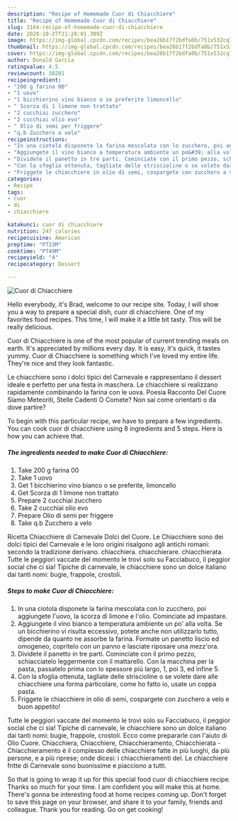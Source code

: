 ```yaml
---
description: "Recipe of Homemade Cuor di Chiacchiere"
title: "Recipe of Homemade Cuor di Chiacchiere"
slug: 3164-recipe-of-homemade-cuor-di-chiacchiere
date: 2020-10-27T21:28:01.309Z
image: https://img-global.cpcdn.com/recipes/bea26b17f2bdfa0b/751x532cq70/cuor-di-chiacchiere-recipe-main-photo.jpg
thumbnail: https://img-global.cpcdn.com/recipes/bea26b17f2bdfa0b/751x532cq70/cuor-di-chiacchiere-recipe-main-photo.jpg
cover: https://img-global.cpcdn.com/recipes/bea26b17f2bdfa0b/751x532cq70/cuor-di-chiacchiere-recipe-main-photo.jpg
author: Donald Garcia
ratingvalue: 4.5
reviewcount: 38201
recipeingredient:
- "200 g farina 00"
- "1 uovo"
- "1 bicchierino vino bianco o se preferite limoncello"
- " Scorza di 1 limone non trattato"
- "2 cucchiai zucchero"
- "2 cucchiai olio evo"
- " Olio di semi per friggere"
- "q.b Zucchero a velo"
recipeinstructions:
- "In una ciotola disponete la farina mescolata con lo zucchero, poi aggiungete l&#39;uovo, la scorza di limone e l&#39;olio. Cominciate ad impastare."
- "Aggiungete il vino bianco a temperatura ambiente un po&#39; alla volta. Se un bicchierino vi risulta eccessivo, potete anche non utilizzarlo tutto, dipende da quanto ne assorbe la farina. Formate un panetto liscio ed omogeneo, copritelo con un panno e lasciate riposare una mezz&#39;ora."
- "Dividete il panetto in tre parti. Cominciate con il primo pezzo, schiacciatelo leggermente con il mattarello. Con la macchina per la pasta, passatelo prima con lo spessore più largo, 1, poi 3, ed infine 5."
- "Con la sfoglia ottenuta, tagliate delle striscioline o se volete dare alle chiacchiere una forma particolare, come ho fatto io, usate un coppa pasta."
- "Friggete le chiacchiere in olio di semi, cospargete con zucchero a velo e buon appetito!"
categories:
- Recipe
tags:
- cuor
- di
- chiacchiere

katakunci: cuor di chiacchiere 
nutrition: 247 calories
recipecuisine: American
preptime: "PT23M"
cooktime: "PT49M"
recipeyield: "4"
recipecategory: Dessert

---
```



![Cuor di Chiacchiere](https://img-global.cpcdn.com/recipes/bea26b17f2bdfa0b/751x532cq70/cuor-di-chiacchiere-recipe-main-photo.jpg)

Hello everybody, it's Brad, welcome to our recipe site. Today, I will show you a way to prepare a special dish, cuor di chiacchiere. One of my favorites food recipes. This time, I will make it a little bit tasty. This will be really delicious.

Cuor di Chiacchiere is one of the most popular of current trending meals on earth. It's appreciated by millions every day. It is easy, it's quick, it tastes yummy. Cuor di Chiacchiere is something which I've loved my entire life. They're nice and they look fantastic.

Le chiacchiere sono i dolci tipici del Carnevale e rappresentano il dessert ideale e perfetto per una festa in maschera. Le chiacchiere si realizzano rapidamente combinando la farina con le uova. Poesia Racconto Del Cuore Siamo Meteoriti, Stelle Cadenti O Comete? Non sai come orientarti o da dove partire?


To begin with this particular recipe, we have to prepare a few ingredients. You can cook cuor di chiacchiere using 8 ingredients and 5 steps. Here is how you can achieve that.

<!--inarticleads1-->

##### The ingredients needed to make Cuor di Chiacchiere:

1. Take 200 g farina 00
1. Take 1 uovo
1. Get 1 bicchierino vino bianco o se preferite, limoncello
1. Get  Scorza di 1 limone non trattato
1. Prepare 2 cucchiai zucchero
1. Take 2 cucchiai olio evo
1. Prepare  Olio di semi per friggere
1. Take q.b Zucchero a velo


Ricetta Chiacchiere di Carnevale Dolci del Cuore. Le Chiacchiere sono dei dolci tipici del Carnevale e le loro origini risalgono agli antichi romani: secondo la tradizione derivano. chiacchiera. chiacchierare. chiacchierata. Tutte le peggiori vaccate del momento le trovi solo su Facciabuco, il peggior social che ci sia! Tipiche di carnevale, le chiacchiere sono un dolce italiano dai tanti nomi: bugie, frappole, crostoli. 

<!--inarticleads2-->

##### Steps to make Cuor di Chiacchiere:

1. In una ciotola disponete la farina mescolata con lo zucchero, poi aggiungete l&#39;uovo, la scorza di limone e l&#39;olio. Cominciate ad impastare.
1. Aggiungete il vino bianco a temperatura ambiente un po&#39; alla volta. Se un bicchierino vi risulta eccessivo, potete anche non utilizzarlo tutto, dipende da quanto ne assorbe la farina. Formate un panetto liscio ed omogeneo, copritelo con un panno e lasciate riposare una mezz&#39;ora.
1. Dividete il panetto in tre parti. Cominciate con il primo pezzo, schiacciatelo leggermente con il mattarello. Con la macchina per la pasta, passatelo prima con lo spessore più largo, 1, poi 3, ed infine 5.
1. Con la sfoglia ottenuta, tagliate delle striscioline o se volete dare alle chiacchiere una forma particolare, come ho fatto io, usate un coppa pasta.
1. Friggete le chiacchiere in olio di semi, cospargete con zucchero a velo e buon appetito!


Tutte le peggiori vaccate del momento le trovi solo su Facciabuco, il peggior social che ci sia! Tipiche di carnevale, le chiacchiere sono un dolce italiano dai tanti nomi: bugie, frappole, crostoli. Ecco come prepararle con l&#39;aiuto di Olio Cuore. Chiacchiera, Chiacchiere, Chiacchieramento, Chiacchierata - Chiacchieramento è il complesso delle chiacchiere fatte in più luoghi, da più persone, e a più riprese; onde dicesi: i chiacchieramenti del. Le chiacchiere fritte di Carnevale sono buonissime e piacciono a tutti. 

So that is going to wrap it up for this special food cuor di chiacchiere recipe. Thanks so much for your time. I am confident you will make this at home. There's gonna be interesting food at home recipes coming up. Don't forget to save this page on your browser, and share it to your family, friends and colleague. Thank you for reading. Go on get cooking!
